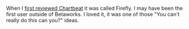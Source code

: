 When I <a href="http://scripting.com/stories/2008/05/13/demoOfFirefly.html">first reviewed Chartbeat</a> it was called Firefly. I may have been the first user outside of Betaworks. I loved it, it was one of those "You can't really do this can you?" ideas. 

